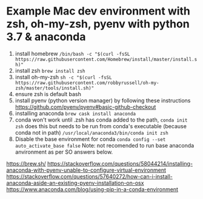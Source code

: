 # Example Mac dev environment with zsh, oh-my-zsh, pyenv with python 3.7 & anaconda


1. install homebrew  `/bin/bash -c "$(curl -fsSL https://raw.githubusercontent.com/Homebrew/install/master/install.sh)"`
2. install zsh `brew install zsh`
3. install oh-my-zsh `sh -c "$(curl -fsSL https://raw.githubusercontent.com/robbyrussell/oh-my-zsh/master/tools/install.sh)"`
4. ensure zsh is default bash
5. install pyenv (python version manager) by following these instructions https://github.com/pyenv/pyenv#basic-github-checkout
6. installing anaconda `brew cask install anaconda`
7. conda won't work until .zsh has conda added to the path, `conda init zsh` does this but needs to be run from conda's executable (because conda not in path) `/usr/local/anaconda3/bin/conda init zsh`
8. Disable the base environment for conda `conda config --set auto_activate_base false`
Note: not recomended to run base anaconda anvironment as per SO answers below.


https://brew.sh/
https://stackoverflow.com/questions/58044214/installing-anaconda-with-pyenv-unable-to-configure-virtual-environment
https://stackoverflow.com/questions/57640272/how-can-i-install-anaconda-aside-an-existing-pyenv-installation-on-osx
https://www.anaconda.com/blog/using-pip-in-a-conda-environment
